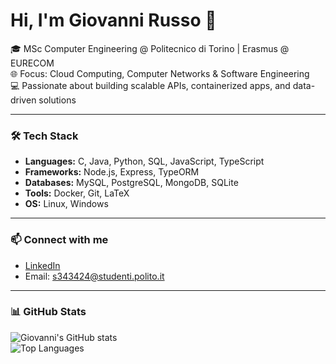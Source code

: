 # Hi, I'm Giovanni Russo 👋

🎓 MSc Computer Engineering @ Politecnico di Torino | Erasmus @ EURECOM  
🌐 Focus: Cloud Computing, Computer Networks & Software Engineering  
💻 Passionate about building scalable APIs, containerized apps, and data-driven solutions

---

### 🛠️ Tech Stack
- **Languages:** C, Java, Python, SQL, JavaScript, TypeScript  
- **Frameworks:** Node.js, Express, TypeORM  
- **Databases:** MySQL, PostgreSQL, MongoDB, SQLite  
- **Tools:** Docker, Git, LaTeX  
- **OS:** Linux, Windows

---


### 📫 Connect with me
- [LinkedIn](https://www.linkedin.com/in/giovanni-russo-669302210/)  
- Email: s343424@studenti.polito.it

---

### 📊 GitHub Stats
![Giovanni's GitHub stats](https://github-readme-stats.vercel.app/api?username=GiovanniRusso2002&show_icons=true&theme=radical)  
![Top Languages](https://github-readme-stats.vercel.app/api/top-langs/?username=GiovanniRusso2002&layout=compact)
